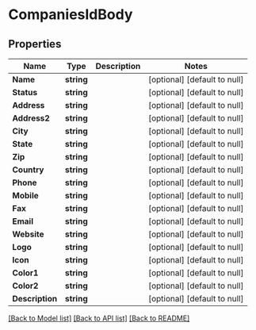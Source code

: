 # CompaniesIdBody

## Properties
Name | Type | Description | Notes
------------ | ------------- | ------------- | -------------
**Name** | **string** |  | [optional] [default to null]
**Status** | **string** |  | [optional] [default to null]
**Address** | **string** |  | [optional] [default to null]
**Address2** | **string** |  | [optional] [default to null]
**City** | **string** |  | [optional] [default to null]
**State** | **string** |  | [optional] [default to null]
**Zip** | **string** |  | [optional] [default to null]
**Country** | **string** |  | [optional] [default to null]
**Phone** | **string** |  | [optional] [default to null]
**Mobile** | **string** |  | [optional] [default to null]
**Fax** | **string** |  | [optional] [default to null]
**Email** | **string** |  | [optional] [default to null]
**Website** | **string** |  | [optional] [default to null]
**Logo** | **string** |  | [optional] [default to null]
**Icon** | **string** |  | [optional] [default to null]
**Color1** | **string** |  | [optional] [default to null]
**Color2** | **string** |  | [optional] [default to null]
**Description** | **string** |  | [optional] [default to null]

[[Back to Model list]](../README.md#documentation-for-models) [[Back to API list]](../README.md#documentation-for-api-endpoints) [[Back to README]](../README.md)

